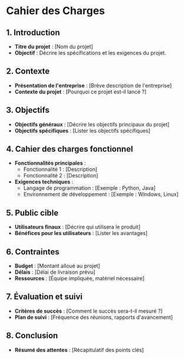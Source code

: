 # Cahier des Charges

## 1. Introduction
- **Titre du projet** : [Nom du projet]
- **Objectif** : Décrire les spécifications et les exigences du projet.

## 2. Contexte
- **Présentation de l'entreprise** : [Brève description de l'entreprise]
- **Contexte du projet** : [Pourquoi ce projet est-il lancé ?]

## 3. Objectifs
- **Objectifs généraux** : [Décrire les objectifs principaux du projet]
- **Objectifs spécifiques** : [Lister les objectifs spécifiques]

## 4. Cahier des charges fonctionnel
- **Fonctionnalités principales** :
  - Fonctionnalité 1 : [Description]
  - Fonctionnalité 2 : [Description]
- **Exigences techniques** :
  - Langage de programmation : [Exemple : Python, Java]
  - Environnement de développement : [Exemple : Windows, Linux]

## 5. Public cible
- **Utilisateurs finaux** : [Décrire qui utilisera le produit]
- **Bénéfices pour les utilisateurs** : [Lister les avantages]

## 6. Contraintes
- **Budget** : [Montant alloué au projet]
- **Délais** : [Délai de livraison prévu]
- **Ressources** : [Équipe impliquée, matériel nécessaire]

## 7. Évaluation et suivi
- **Critères de succès** : [Comment le succès sera-t-il mesuré ?]
- **Plan de suivi** : [Fréquence des réunions, rapports d'avancement]

## 8. Conclusion
- **Résumé des attentes** : [Récapitulatif des points clés]
